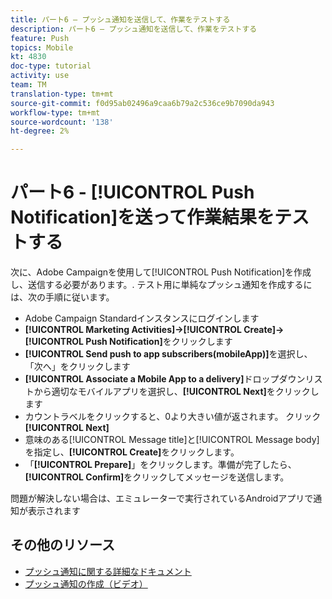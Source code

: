```yaml
---
title: パート6 — プッシュ通知を送信して、作業をテストする
description: パート6 — プッシュ通知を送信して、作業をテストする
feature: Push
topics: Mobile
kt: 4830
doc-type: tutorial
activity: use
team: TM
translation-type: tm+mt
source-git-commit: f0d95ab02496a9caa6b79a2c536ce9b7090da943
workflow-type: tm+mt
source-wordcount: '138'
ht-degree: 2%

---
```



# パート6 - [!UICONTROL Push Notification]を送って作業結果をテストする

次に、Adobe Campaignを使用して[!UICONTROL Push Notification]を作成し、送信する必要があります。. テスト用に単純なプッシュ通知を作成するには、次の手順に従います。

* Adobe Campaign Standardインスタンスにログインします
* **[!UICONTROL Marketing Activities]->[!UICONTROL Create]->[!UICONTROL Push Notification]**&#x200B;をクリックします
* **[!UICONTROL Send push to app subscribers(mobileApp)]**&#x200B;を選択し、「次へ」をクリックします
* **[!UICONTROL Associate a Mobile App to a delivery]**&#x200B;ドロップダウンリストから適切なモバイルアプリを選択し、**[!UICONTROL Next]**&#x200B;をクリックします
* カウントラベルをクリックすると、0より大きい値が返されます。 クリック **[!UICONTROL Next]**
* 意味のある[!UICONTROL Message title]と[!UICONTROL Message body]を指定し、**[!UICONTROL Create]**&#x200B;をクリックします。
* 「**[!UICONTROL Prepare]**」をクリックします。準備が完了したら、**[!UICONTROL Confirm]**&#x200B;をクリックしてメッセージを送信します。

問題が解決しない場合は、エミュレーターで実行されているAndroidアプリで通知が表示されます

## その他のリソース

* [プッシュ通知に関する詳細なドキュメント](https://docs.adobe.com/content/help/en/campaign-standard/using/communication-channels/push-notifications/about-push-notifications.html)
* [プッシュ通知の作成（ビデオ）](/help/communication-channels/mobile/push-notifications/creating-a-push-notification.md)
